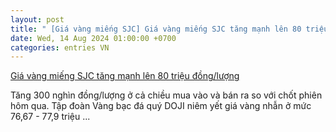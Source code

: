 ```yaml
---
layout: post
title: " [Giá vàng miếng SJC] Giá vàng miếng SJC tăng mạnh lên 80 triệu đồng/lượng"
date: Wed, 14 Aug 2024 01:00:00 +0700
categories: entries VN
---
```

[Giá vàng miếng SJC tăng mạnh lên 80 triệu đồng/lượng](https://baotintuc.vn/thi-truong-tien-te/gia-vang-mieng-sjc-tang-manh-len-80-trieu-dongluong-20240813144811744.htm)

Tăng 300 nghìn đồng/lượng ở cả chiều mua vào và bán ra so với chốt phiên hôm qua. Tập đoàn Vàng bạc đá quý DOJI niêm yết giá vàng nhẫn ở mức 76,67 - 77,9 triệu ...

